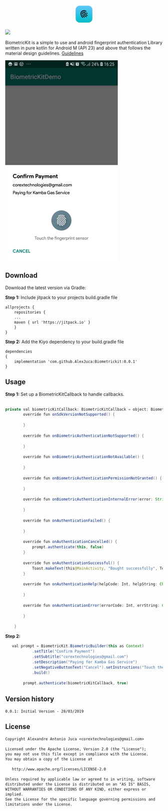 
<p align="center">
    <a href="#" target="_blank">
        <img src="logo.png" width="64" alt="BiometricKit Fingerprint Authentication Library" />
    </a>
</p>



[![](https://jitpack.io/v/AlexJuca/BiometrickKit.svg)](https://jitpack.io/#AlexJuca/Kiyo)

BiometricKit is a simple to use and android fingerprint authentication Library written in pure kotlin for Android M (API 23) and above that follows the material design guidelines. <a href="https://material.io/design/platform-guidance/android-fingerprint.html#standard-fingerprint" target="_blank">Guidelines</a>

<img src="https://raw.githubusercontent.com/AlexJuca/BiometricKit/master/demo.png" width="360" height="640">

Download
--------

Download the latest version via Gradle:

**Step 1:** Include jitpack to your projects build.gradle file
```
allprojects {
    repositories {
	...
	maven { url 'https://jitpack.io' }
    }
}
```

**Step 2:** Add the Kiyo dependency to your build.gradle file

```
dependencies
{
	implementation 'com.github.AlexJuca:Biometrickit:0.0.1'
}
```


Usage
----------

**Step 1:** Set up a BiometricKitCallback to handle callbacks. 
```java

private val biometricKitCallback: BiometricKitCallback = object: BiometricKitCallback {
        override fun onSdkVersionNotSupported() {

        }

        override fun onBiometricAuthenticationNotSupported() {

        }

        override fun onBiometricAuthenticationNotAvailable() {

        }

        override fun onBiometricAuthenticationPermissionNotGranted() {

        }

        override fun onBiometricAuthenticationInternalError(error: String) {

        }

        override fun onAuthenticationFailed() {

        }

        override fun onAuthenticationCancelled() {
            prompt.authenticate(this, false)
        }

        override fun onAuthenticationSuccessful() {
            Toast.makeText(this@MainActivity, "Bought successfully", Toast.LENGTH_SHORT).show()
        }

        override fun onAuthenticationHelp(helpCode: Int, helpString: CharSequence?) {

        }

        override fun onAuthenticationError(errorCode: Int, errString: CharSequence?) {

        }

    }
```

**Step 2:** 

```java
   val prompt = BiometricKit.BiometricBuilder(this as Context)
            .setTitle("Confirm Payment")
            .setSubtitle("corextechnologies@gmail.com")
            .setDescription("Paying for Kamba Gas Service")
            .setNegativeButtonText("Cancel").setInstructions("Touch the fingerprint sensor")
            .build()

        prompt.authenticate(biometricKitCallback, true)
```

## Version history
``` 0.0.1: Initial Version - 28/03/2019 ``` <br/>

License
--------

    Copyright Alexandre Antonio Juca <corextechnologies@gmail.com>

    Licensed under the Apache License, Version 2.0 (the "License");
    you may not use this file except in compliance with the License.
    You may obtain a copy of the License at

       http://www.apache.org/licenses/LICENSE-2.0

    Unless required by applicable law or agreed to in writing, software
    distributed under the License is distributed on an "AS IS" BASIS,
    WITHOUT WARRANTIES OR CONDITIONS OF ANY KIND, either express or implied.
    See the License for the specific language governing permissions and
    limitations under the License.

